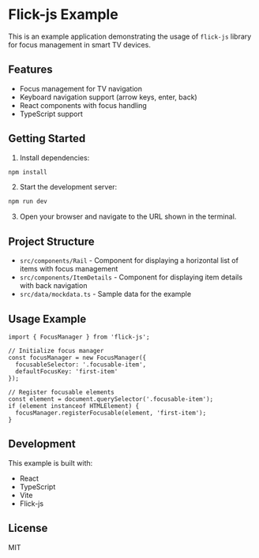 # Flick-js Example

This is an example application demonstrating the usage of `flick-js` library for focus management in smart TV devices.

## Features

- Focus management for TV navigation
- Keyboard navigation support (arrow keys, enter, back)
- React components with focus handling
- TypeScript support

## Getting Started

1. Install dependencies:
```bash
npm install
```

2. Start the development server:
```bash
npm run dev
```

3. Open your browser and navigate to the URL shown in the terminal.

## Project Structure

- `src/components/Rail` - Component for displaying a horizontal list of items with focus management
- `src/components/ItemDetails` - Component for displaying item details with back navigation
- `src/data/mockdata.ts` - Sample data for the example

## Usage Example

```tsx
import { FocusManager } from 'flick-js';

// Initialize focus manager
const focusManager = new FocusManager({
  focusableSelector: '.focusable-item',
  defaultFocusKey: 'first-item'
});

// Register focusable elements
const element = document.querySelector('.focusable-item');
if (element instanceof HTMLElement) {
  focusManager.registerFocusable(element, 'first-item');
}
```

## Development

This example is built with:
- React
- TypeScript
- Vite
- Flick-js

## License

MIT
